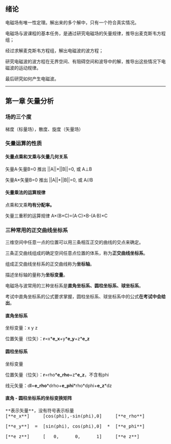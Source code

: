 ## 绪论
电磁场有唯一性定理。解出来的多个解中，只有一个符合真实情况。

电磁场与波课程的基本任务，是通过研究电磁场的矢量规律，推导出麦克斯韦方程组；

经过求解麦克斯韦方程组，解出电磁波的波方程；

研究电磁波的波方程在无界空间、有阻碍空间和波导中的解，推导出这些情况下电磁波的运动规律。

最后研究如何产生电磁波。
__________________
## 第一章 矢量分析
### 场的三个度
梯度（标量场），散度、旋度（矢量场）
### 矢量运算的性质
#### 矢量点乘和叉乘与矢量几何关系
矢量A·矢量B=0 推出 ||A||\*||B||=0, 或 A⊥B

矢量A×矢量B=0 推出 ||A||\*||B||=0, 或 A//B
#### 矢量乘法的运算规律
点乘和叉乘**均有分配率。**

矢量三重积的运算规律
A×(B×C)=(A·C)×B-(A·B)×C

### 三种常用的正交曲线坐标系
三维空间中任意一点的位置可以用三条相互正交的曲线的交点来确定。

三条正交曲线组成的确定空间任意点位置的体系，称为**正交曲线坐标系**。

组成正交曲线坐标系的正交曲线称为**坐标轴**。

描述坐标轴的量称为**坐标变量**。

电磁场与波常用的三种坐标系是**直角坐标系、圆柱坐标系、球坐标系**。

考试中直角坐标系的公式要求掌握，圆柱坐标系、球坐标系中的公式**在考试中会给出**。

#### 直角坐标系
坐标变量：x y z

位置矢量（位矢）：**r**=x\***e_x**+y\***e_y**+z\***e_z**

#### 圆柱坐标系

坐标变量

位置矢量（位矢）：**r**=rho\***e_rho**+z\***e_z**，不含有phi

线元矢量：d**l**=**e_rho**\*drho+**e_phi**\*rho\*dphi+**e_z**\*dz

#### 直角 - 圆柱坐标系的坐标变换矩阵
<pre>
**表示矢量**，没有符号表示标量
[**e_x**]     [cos(phi),-sin(phi),0]     [**e_rho**]

[**e_y**]  =  [sin(phi), cos(phi),0]  *  [**e_phi**]

[**e_z**]     [   0,      0,      1]     [**e_z**]
</pre>
